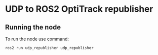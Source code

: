 # UDP to ROS2 OptiTrack republisher

## Running the node

To run the node use command:

```
ros2 run udp_republisher udp_republisher
```